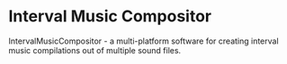 Interval Music Compositor
=========================

IntervalMusicCompositor - a multi-platform software for creating interval music compilations out of multiple sound files.
